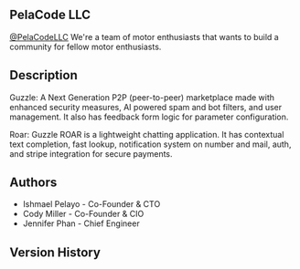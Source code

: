 ## PelaCode LLC

[@PelaCodeLLC](https://pelacode.com/)
We're a team of motor enthusiasts that wants to build a community for fellow motor enthusiasts.

## Description

Guzzle: 
A Next Generation P2P (peer-to-peer) marketplace made with enhanced security measures, AI powered spam and bot filters, and user management. It also has feedback form logic for parameter configuration.

Roar: 
Guzzle ROAR is a lightweight chatting application. It has contextual text completion, fast lookup, notification system on number and mail, auth, and stripe integration for secure payments.


## Authors

* Ishmael Pelayo - Co-Founder & CTO
* Cody Miller - Co-Founder & CIO
* Jennifer Phan - Chief Engineer

## Version History

